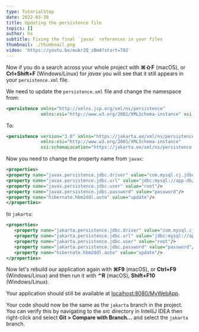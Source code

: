 ```yaml
---
type: TutorialStep
date: 2022-03-30
title: Updating the persistence file
topics: []
author: hs
subtitle: Fixing the final `javax` references in your files
thumbnail: ./thumbnail.png
video: 'https://youtu.be/mukr2Q_zBm4?start=702'
---
```


Now if you do a search across your whole project with **⌘⇧F** (macOS), or **Crl+Shift+F** (Windows/Linux) for *javax* you will see that it still appears in your `persistence.xml` file.

We need to update the `persistence.xml` file and change the namespace from:

```xml
<persistence xmlns="http://xmlns.jcp.org/xml/ns/persistence" 
             xmlns:xsi="http://www.w3.org/2001/XMLSchema-instance" xsi:schemaLocation="http://xmlns.jcp.org/xml/ns/persistence http://xmlns.jcp.org/xml/ns/persistence/persistence_2_2.xsd" version="2.2">
```

To:

```xml
<persistence version="3.0" xmlns="https://jakarta.ee/xml/ns/persistence"
             xmlns:xsi="http://www.w3.org/2001/XMLSchema-instance"
             xsi:schemaLocation="https://jakarta.ee/xml/ns/persistence https://jakarta.ee/xml/ns/persistence/persistence_3_0.xsd">

```

Now you need to change the property name from `javax`:

```xml
<properties>
<property name="javax.persistence.jdbc.driver" value="com.mysql.cj.jdbc.Driver"/>
<property name="javax.persistence.jdbc.url" value="jdbc:mysql://app-db/myDB"/>
<property name="javax.persistence.jdbc.user" value="root"/>
<property name="javax.persistence.jdbc.password" value="password"/>
<property name="hibernate.hbm2ddl.auto" value="update"/>
</properties>
```

to `jakarta`:

```xml
<properties>
   <property name="jakarta.persistence.jdbc.driver" value="com.mysql.cj.jdbc.Driver"/>
   <property name="jakarta.persistence.jdbc.url" value="jdbc:mysql://app-db/myDB"/>
   <property name="jakarta.persistence.jdbc.user" value="root"/>
   <property name="jakarta.persistence.jdbc.password" value="password"/>
   <property name="hibernate.hbm2ddl.auto" value="update"/>
</properties>
```

Now let's rebuild our application again with **⌘F9** (macOS), or **Ctrl+F9** (Windows/Linux) and then run it with **⌃R** (macOS), **Shift+F10** (Windows/Linux). 

Your application should still be available at [localhost:8080/MyWebApp](localhost:8080/MyWebApp).

Your code should now be the same as the `jakarta` branch in the project. You can verify this by navigating to the *src* directory in IntelliJ IDEA then right-click and select **Git > Compare with Branch...** and select the `jakarta` branch.
